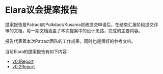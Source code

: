 # Elara议会提案报告

提案报告是Patract向Polkdaot/Kusama财政提交申请后，在结束汇报阶段提交评审的文档。每一期文档涵盖了本次提案中的设计思路，完成的主要内容。

报告代表着本次Patract团队的工作成果，同时也是很好的参考文档。

当前Elara的提案报告有如下内容：

- [v0.1Report](./reports/v0.1Report.md)
- [v0.2Report](./reports/v0.2Report.md)

